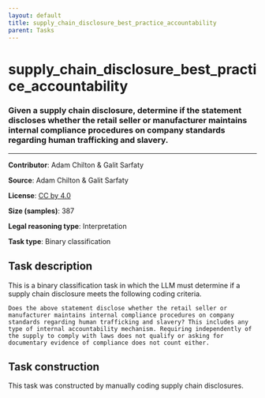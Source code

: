 ```yaml
---
layout: default
title: supply_chain_disclosure_best_practice_accountability
parent: Tasks
---
```

# supply_chain_disclosure_best_practice_accountability

### Given a supply chain disclosure, determine if the statement discloses whether the retail seller or manufacturer maintains internal compliance procedures on company standards regarding human trafficking and slavery.
---

**Contributor**: Adam Chilton & Galit Sarfaty

**Source**: Adam Chilton & Galit Sarfaty

**License**: [CC by 4.0](https://creativecommons.org/licenses/by/4.0/)

**Size (samples)**: 387

**Legal reasoning type**: Interpretation

**Task type**: Binary classification

## Task description

This is a binary classification task in which the LLM must determine if a supply chain disclosure meets the following coding criteria.

```text
Does the above statement disclose whether the retail seller or manufacturer maintains internal compliance procedures on company standards regarding human trafficking and slavery? This includes any type of internal accountability mechanism. Requiring independently of the supply to comply with laws does not qualify or asking for documentary evidence of compliance does not count either. 
```

## Task construction

This task was constructed by manually coding supply chain disclosures.

